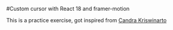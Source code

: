 #Custom cursor with React 18 and framer-motion

This is a practice exercise, got inspired from [Candra Kriswinarto](https://github.com/candraKriswinarto?tab=repositories)